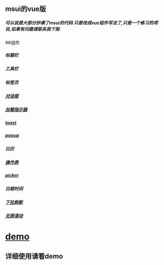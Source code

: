 ##  msui的vue版
##### 可以说是大部分抄袭了msui的代码 只是改成vue组件写法了,只是一个练习的项目,如果有问题请联系我下架.

##组件
##### 标题栏
##### 工具栏
##### 标签页
##### <a href="#alert">对话框</a>
##### <a href="#preloader">加载指示器</a>
##### <a href="#toast">toast</a>
##### <a href="#popup">popup</a>
##### 日历
##### <a href="#acitons">操作表</a>
##### <a href="#picker">picker</a>
##### 日期时间
##### <a href="#pull-to-refresh">下拉刷新</a>
##### <a href="#infinite-scroll">无限滚动</a>

# <a id="demo" href="http://182.92.99.230:5666/demo/index">demo</a>
## 详细使用请看demo